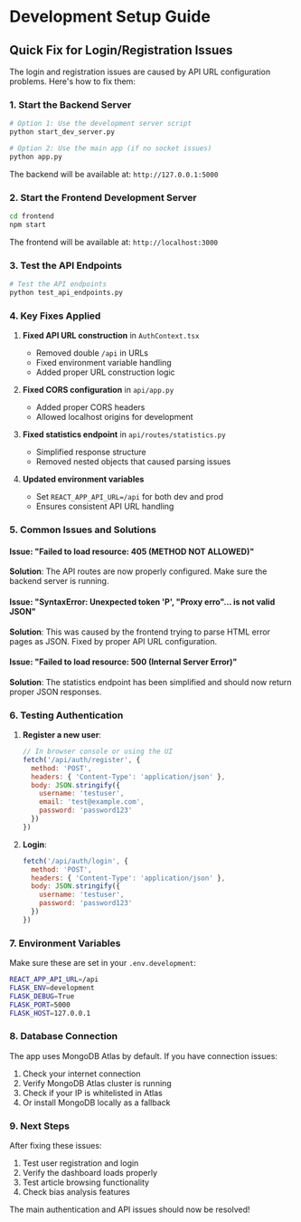 # Development Setup Guide

## Quick Fix for Login/Registration Issues

The login and registration issues are caused by API URL configuration problems. Here's how to fix them:

### 1. Start the Backend Server

```bash
# Option 1: Use the development server script
python start_dev_server.py

# Option 2: Use the main app (if no socket issues)
python app.py
```

The backend will be available at: `http://127.0.0.1:5000`

### 2. Start the Frontend Development Server

```bash
cd frontend
npm start
```

The frontend will be available at: `http://localhost:3000`

### 3. Test the API Endpoints

```bash
# Test the API endpoints
python test_api_endpoints.py
```

### 4. Key Fixes Applied

1. **Fixed API URL construction** in `AuthContext.tsx`
   - Removed double `/api` in URLs
   - Fixed environment variable handling
   - Added proper URL construction logic

2. **Fixed CORS configuration** in `api/app.py`
   - Added proper CORS headers
   - Allowed localhost origins for development

3. **Fixed statistics endpoint** in `api/routes/statistics.py`
   - Simplified response structure
   - Removed nested objects that caused parsing issues

4. **Updated environment variables**
   - Set `REACT_APP_API_URL=/api` for both dev and prod
   - Ensures consistent API URL handling

### 5. Common Issues and Solutions

#### Issue: "Failed to load resource: 405 (METHOD NOT ALLOWED)"
**Solution**: The API routes are now properly configured. Make sure the backend server is running.

#### Issue: "SyntaxError: Unexpected token 'P', "Proxy erro"... is not valid JSON"
**Solution**: This was caused by the frontend trying to parse HTML error pages as JSON. Fixed by proper API URL configuration.

#### Issue: "Failed to load resource: 500 (Internal Server Error)"
**Solution**: The statistics endpoint has been simplified and should now return proper JSON responses.

### 6. Testing Authentication

1. **Register a new user**:
   ```javascript
   // In browser console or using the UI
   fetch('/api/auth/register', {
     method: 'POST',
     headers: { 'Content-Type': 'application/json' },
     body: JSON.stringify({
       username: 'testuser',
       email: 'test@example.com',
       password: 'password123'
     })
   })
   ```

2. **Login**:
   ```javascript
   fetch('/api/auth/login', {
     method: 'POST',
     headers: { 'Content-Type': 'application/json' },
     body: JSON.stringify({
       username: 'testuser',
       password: 'password123'
     })
   })
   ```

### 7. Environment Variables

Make sure these are set in your `.env.development`:

```bash
REACT_APP_API_URL=/api
FLASK_ENV=development
FLASK_DEBUG=True
FLASK_PORT=5000
FLASK_HOST=127.0.0.1
```

### 8. Database Connection

The app uses MongoDB Atlas by default. If you have connection issues:

1. Check your internet connection
2. Verify MongoDB Atlas cluster is running
3. Check if your IP is whitelisted in Atlas
4. Or install MongoDB locally as a fallback

### 9. Next Steps

After fixing these issues:

1. Test user registration and login
2. Verify the dashboard loads properly
3. Test article browsing functionality
4. Check bias analysis features

The main authentication and API issues should now be resolved!